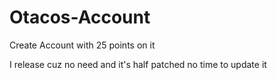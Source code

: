 # Otacos-Account
Create Account with 25 points on it


I release cuz no need and it's half patched no time to update it
